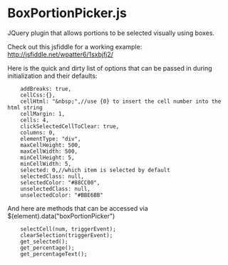 # BoxPortionPicker.js
JQuery plugin that allows portions to be selected visually using boxes.

Check out this jsfiddle for a working example: http://jsfiddle.net/wpatter6/1sxbjfj2/

Here is the quick and dirty list of options that can be passed in during initialization and their defaults:

		addBreaks: true,
		cellCss:{},
		cellHtml: "&nbsp;",//use {0} to insert the cell number into the html string
		cellMargin: 1,
        cells: 4,
		clickSelectedCellToClear: true,
		columns: 0,
		elementType: "div",
		maxCellHeight: 500,
		maxCellWidth: 500,
		minCellHeight: 5,
		minCellWidth: 5,
		selected: 0,//which item is selected by default
		selectedClass: null,
		selectedColor: "#88CC00",
		unselectedClass: null,
		unselectedColor: "#BBE6BB"

And here are methods that can be accessed via $(element).data("boxPortionPicker")

		selectCell(num, triggerEvent);
		clearSelection(triggerEvent);
		get_selected();
		get_percentage();
		get_percentageText();
